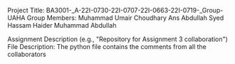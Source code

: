 Project Title: BA3001-_A-22I-0730-22I-0707-22I-0663-22I-0719-_Group-UAHA
Group Members:
Muhammad Umair Choudhary
Ans Abdullah
Syed Hassam Haider 
Muhammad Abdullah

Assignment Description (e.g., "Repository for Assignment 3 collaboration") 
File Description:
The python file contains the comments from all the collaborators
